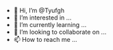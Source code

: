 - 👋 Hi, I’m @Tyufgh
- 👀 I’m interested in ...
- 🌱 I’m currently learning ...
- 💞️ I’m looking to collaborate on ...
- 📫 How to reach me ...

<!---
Tyufgh/Tyufgh is a ✨ special ✨ repository because its `README.md` (this file) appears on your GitHub profile.
You can click the Preview link to take a look at your changes.
--->
